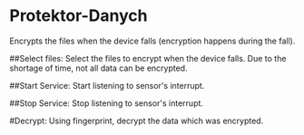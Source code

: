 # Protektor-Danych

Encrypts the files when the device falls (encryption happens during the fall).

##Select files:
Select the files to encrypt when the device falls. Due to the shortage of time, not all data can be encrypted.

##Start Service:
Start listening to sensor's interrupt.

##Stop Service:
Stop listening to sensor's interrupt.

#Decrypt:
Using fingerprint, decrypt the data which was encrypted.
